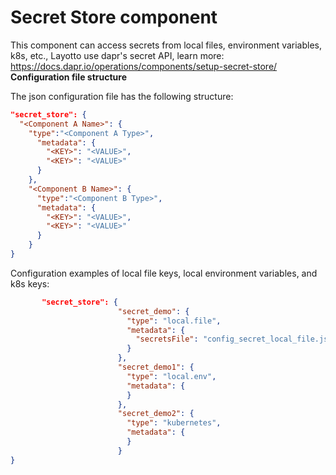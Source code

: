 # Secret Store component
This component can access secrets from local files, environment variables, k8s, etc.,  Layotto use dapr's secret API, learn more: https://docs.dapr.io/operations/components/setup-secret-store/
**Configuration file structure**

The json configuration file has the following structure:

```json
"secret_store": {
  "<Component A Name>": {
    "type":"<Component A Type>",
      "metadata": {
        "<KEY>": "<VALUE>",
        "<KEY>": "<VALUE>"
      }
    },
    "<Component B Name>": {
      "type":"<Component B Type>",
      "metadata": {
        "<KEY>": "<VALUE>",
        "<KEY>": "<VALUE>"
      }
    }
}
```

Configuration examples of local file keys, local environment variables, and k8s keys:

```json
       "secret_store": {
                        "secret_demo": {
                          "type": "local.file",
                          "metadata": {
                            "secretsFile": "config_secret_local_file.json"
                          }
                        },
                        "secret_demo1": {
                          "type": "local.env",
                          "metadata": {
                          }
                        },
                        "secret_demo2": {
                          "type": "kubernetes",
                          "metadata": {
                          }
                        }
}
```